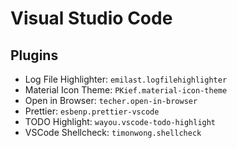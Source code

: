# Visual Studio Code

## Plugins

- Log File Highlighter: `emilast.logfilehighlighter`
- Material Icon Theme: `PKief.material-icon-theme`
- Open in Browser: `techer.open-in-browser`
- Prettier: `esbenp.prettier-vscode`
- TODO Highlight: `wayou.vscode-todo-highlight`
- VSCode Shellcheck: `timonwong.shellcheck`
